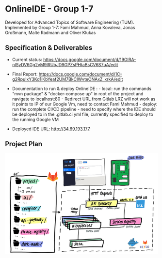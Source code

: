 # OnlineIDE - Group 1-7
Developed for Advanced Topics of Software Engineering (TUM). Implemented by Group 1-7: Fami Mahmud, Anna Kovaleva, Jonas Großmann, Malte Radmann and Oliver Klukas

## Specification & Deliverables
- Current status: https://docs.google.com/document/d/19OIRA-nlSyDV6Gg2yM9lRUbJD9GPZsPHtaBsCV6S7uA/edit

- Final Report: https://docs.google.com/document/d/1C-g2RpuIxY3Kd1iKbYeaf2UM7BkCIWvteONAxZ_xrkA/edit

- Documentation to run & deploy OnlineIDE :
        - local: run the commands "mvn package" & "docker-compose up" in root of the project and navigate to localhost:80
            -   Redirect URL from Gitlab LRZ will not work as it points to IP of our Google Vm, need to contact Fami Mahmud
        - deploy: run the complete CI/CD pipeline
            -   need to specify where the IDE should be deployed to in the .gitlab.ci yml file, currently specified to deploy to the running Google VM

- Deployed IDE URL: http://34.69.193.177

## Project Plan
![plan](misc/project_plan.png)

